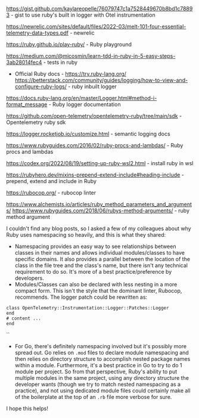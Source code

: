 
https://gist.github.com/kaylareopelle/76079747c1a7528449670b8bd1c78893  - gist to use ruby's built in logger with Otel instrumentation

https://newrelic.com/sites/default/files/2022-03/melt-101-four-essential-telemetry-data-types.pdf  - newrelic

https://ruby.github.io/play-ruby/ - Ruby playground

https://medium.com/@micosmin/learn-tdd-in-ruby-in-5-easy-steps-3ab28014fec4  - tests in ruby

- Official Ruby docs - https://try.ruby-lang.org/
https://betterstack.com/community/guides/logging/how-to-view-and-configure-ruby-logs/ - ruby inbuilt logger

https://docs.ruby-lang.org/en/master/Logger.html#method-i-format_message - Ruby logger documentation

https://github.com/open-telemetry/opentelemetry-ruby/tree/main/sdk  - Opentelemetry ruby sdk

https://logger.rocketjob.io/customize.html - semantic logging docs

https://www.rubyguides.com/2016/02/ruby-procs-and-lambdas/ - Ruby procs and lambdas

https://codex.org/2022/08/19/setting-up-ruby-wsl2.html  - install ruby in wsl

https://rubyhero.dev/mixins-prepend-extend-include#heading-include - prepend, extend and include in Ruby

https://rubocop.org/ - rubocop linter

https://www.alchemists.io/articles/ruby_method_parameters_and_arguments/
https://www.rubyguides.com/2018/06/rubys-method-arguments/ - ruby method argument


I couldn't find any blog posts, so I asked a few of my colleagues about why Ruby uses namespacing so heavily, and this is what they shared:  

- Namespacing provides an easy way to see relationships between classes in their names and allows individual modules/classes to have specific domains. It also provides a parallel between the location of the class in the file tree and the class's name, but there isn't any technical requirement to do so. It's more of a best practice/preference by developers.
- Modules/Classes can also be declared with less nesting in a more compact form. This isn't the style that the dominant linter, Rubocop, recommends. The logger patch could be rewritten as:

```
class OpenTelemetry::Instrumentation::Logger::Patches::Logger
end 
# content ...
end 
```
  ``
- For Go, there's definitely namespacing involved but it's possibly more spread out. Go relies on `.mod` files to declare module namespacing and then relies on directory structure to accomplish nested package names within a module. Furthermore, it's a best practice in Go to try to do 1 module per project. So from that perspective, Ruby's ability to put multiple modules in the same project, using any directory structure the developer wants (though we try to match nested namespacing as a practice), and not using dedicated module files could certainly make all of the boilerplate at the top of an `.rb` file more verbose for sure.

I hope this helps!